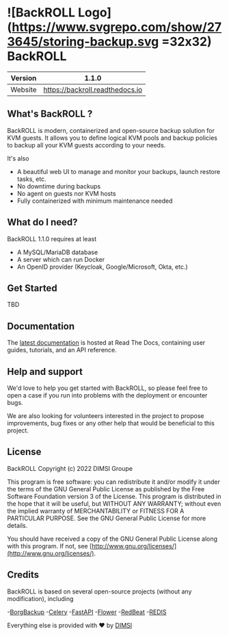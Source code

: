 # ![BackROLL Logo](https://www.svgrepo.com/show/273645/storing-backup.svg =32x32) BackROLL
|Version  | 1.1.0 |
|--|--|
| Website | https://backroll.readthedocs.io |



## What's BackROLL ?

BackROLL is modern, containerized and open-source backup solution for KVM guests.
It allows you to define logical KVM pools and backup policies to backup all your KVM guests according to your needs.

It's also

- A beautiful web UI to manage and monitor your backups, launch restore tasks, etc.
- No downtime during backups
- No agent on guests nor KVM hosts
- Fully containerized with minimum maintenance needed

## What do I need?
BackROLL 1.1.0 requires at least
- A MySQL/MariaDB database
- A server which can run Docker
- An OpenID provider (Keycloak, Google/Microsoft, Okta, etc.)

## Get Started

TBD

## Documentation
The [latest documentation](https://backroll.readthedocs.io/) is hosted at Read The Docs, containing user guides, tutorials, and an API reference.

## Help and support
We'd love to help you get started with BackROLL, so please feel free to open a case if you run into problems with the deployment or encounter bugs.

We are also looking for volunteers interested in the project to propose improvements, bug fixes or any other help that would be beneficial to this project.

## License

BackROLL Copyright (c) 2022 DIMSI Groupe

This program is free software: you can redistribute it and/or modify it under the terms of the GNU General Public License as published by the Free Software Foundation version 3 of the License.
This program is distributed in the hope that it will be useful, but WITHOUT ANY WARRANTY; without even the implied warranty of MERCHANTABILITY or FITNESS FOR A PARTICULAR PURPOSE. See the GNU General Public License for more details.

You should have received a copy of the GNU General Public License along with this program. If not, see  [http://www.gnu.org/licenses/](http://www.gnu.org/licenses/).

## Credits
BackROLL is based on several open-source projects (without any modification), including

-[BorgBackup](https://borgbackup.readthedocs.io/en/stable/index.html)
-[Celery](https://docs.celeryq.dev/en/stable/index.html)
-[FastAPI](https://fastapi.tiangolo.com)
-[Flower](https://flower.readthedocs.io/en/latest/)
-[RedBeat](https://github.com/sibson/redbeat)
-[REDIS](https://redis.io/)

Everything else is provided with ❤ by [DIMSI](https://www.dimsi.fr)

